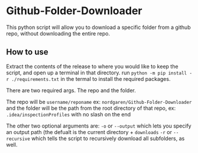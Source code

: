 # Github-Folder-Downloader
This python script will allow you to download a specific folder from a github repo, without downloading the entire repo.

## How to use
Extract the contents of the release to where you would like to keep the script, and open up a terminal in that directory.
run `python -m pip install -r ./requirements.txt` in the termal to install the required packages.

There are two required args. The repo and the folder.

The repo will be `username/reponame` ex: `nordgaren/Github-Folder-Downloader` and the folder will be the path from the root directory of that repo, 
ex: `.idea/inspectionProfiles` with no slash on the end  

The other two optional arguments are: 
`-o` or `--output` which lets you specify an output path (the defualt is the current directory + `downloads`
`-r` or `--recursive` which tells the script to recursively download all subfolders, as well.
